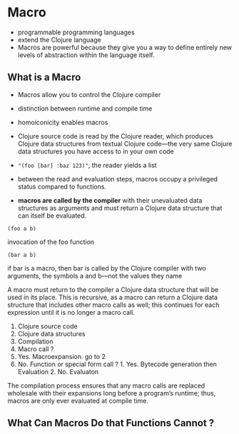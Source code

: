 # Macro

* programmable programming languages
* extend the Clojure language
* Macros are powerful because they give you a way to define entirely new levels of abstraction within the language itself.

## What is a Macro

* Macros allow you to control the Clojure compiler
* distinction between runtime and compile time

* homoiconicity enables macros
* Clojure source code is read by the Clojure reader, which produces Clojure data structures from textual Clojure code—the very same Clojure data structures you have access to in your own code
* `"(foo [bar] :baz 123)"`, the reader yields a list

* between the read and evaluation steps, macros occupy a privileged status compared to functions.
* __macros are called by the compiler__ with their unevaluated data structures as arguments and must return a Clojure data structure that can itself be evaluated.


```
(foo a b)
```
invocation of the foo function

```
(bar a b)
```
if bar is a macro, then bar is called by the Clojure compiler with two arguments, the symbols a and b—not the values they name

A macro must return to the compiler a Clojure data structure 
that will be used in its place. This is recursive, 
as a macro can return a Clojure data structure that includes 
other macro calls as well; this continues for each expression 
until it is no longer a macro call.

1. Clojure source code
2. Clojure data structures
3. Compilation
4. Macro call ?
  1. Yes. Macroexpansion. go to 2
  2. No. Function or special form call ? 
    1. Yes.  Bytecode generation then Evaluation
	2. No. Evaluaton
	
The compilation process ensures that any macro calls are replaced wholesale 
with their expansions long before a program’s runtime; thus, macros are 
only ever evaluated at compile time.

## What Can Macros Do that Functions Cannot ?

